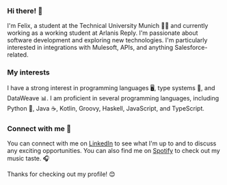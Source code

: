 ### Hi there! 👋  
I'm Felix, a student at the Technical University Munich 👨‍🎓 and currently working as a working student at Arlanis Reply. I'm passionate about software development and exploring new technologies. I'm particularly interested in integrations with Mulesoft, APIs, and anything Salesforce-related.

### My interests
I have a strong interest in programming languages 🖥️, type systems 🧠, and DataWeave 📊. I am proficient in several programming languages, including Python 🐍, Java ☕, Kotlin, Groovy, Haskell, JavaScript, and TypeScript.

### Connect with me 🤝
You can connect with me on [LinkedIn](https://www.linkedin.com/in/f-schnabel) to see what I'm up to and to discuss any exciting opportunities. You can also find me on [Spotify](https://open.spotify.com/user/11173173655?si=6e482765bfac40a5) to check out my music taste. 🎧

Thanks for checking out my profile! 😊
